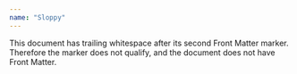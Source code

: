 ```yaml
---
name: "Sloppy"
--- 
```

This document has trailing whitespace after its second Front Matter marker.
Therefore the marker does not qualify, and the document does not have Front Matter.

